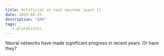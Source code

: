 ```yaml
---
title: Artificial vs real neurons (part 1)
date: 2023-04-25
description: "XXX"
tags:
   - pluralistic
---
```


Neural networks have made significant progress in recent years. Or have they?


